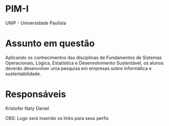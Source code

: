 # PIM-I
UNIP - Universidade Paulista

# Assunto em questão
Aplicando os conhecimentos das disciplinas de Fundamentos de Sistemas Operacionais,
Lógica, Estatística e Desenvolvimento Sustentável, os alunos deverão desenvolver uma
pesquisa em empresas sobre informática e sustentabilidade.

# Responsáveis
Kristofer
Naty
Daniel

OBS: Logo será inserido os links para seus perfis
